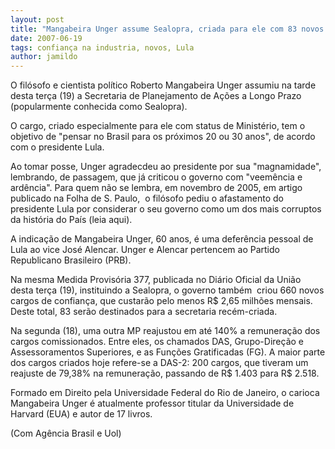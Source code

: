 ```yaml
---
layout: post
title: "Mangabeira Unger assume Sealopra, criada para ele com 83 novos cargos de confiança"
date: 2007-06-19
tags: confiança na industria, novos, Lula
author: jamildo
---
```

O fil&oacute;sofo e cientista pol&iacute;tico Roberto Mangabeira Unger assumiu na tarde desta ter&ccedil;a (19)&nbsp;a Secretaria de Planejamento de A&ccedil;&otilde;es a Longo Prazo (popularmente conhecida como Sealopra).

O cargo, criado especialmente para ele com status de Minist&eacute;rio, tem o objetivo de&nbsp;"pensar no Brasil para os pr&oacute;ximos 20 ou 30 anos", de acordo com o presidente Lula. 



Ao tomar posse, Unger agradecdeu ao presidente por sua "magnamidade", lembrando, de passagem, que j&aacute; criticou o governo&nbsp;com "veem&ecirc;ncia e ard&ecirc;ncia". Para quem n&atilde;o se lembra, em novembro de 2005, em artigo publicado na Folha de S. Paulo,&nbsp; o fil&oacute;sofo pediu o afastamento do presidente Lula por considerar o seu governo como um dos mais corruptos da hist&oacute;ria do Pa&iacute;s (leia aqui).

A indica&ccedil;&atilde;o de Mangabeira Unger, 60 anos,&nbsp;&eacute; uma defer&ecirc;ncia pessoal de Lula ao vice Jos&eacute; Alencar.&nbsp;Unger e Alencar pertencem ao&nbsp;Partido Republicano Brasileiro (PRB).&nbsp;&nbsp;



Na mesma Medida Provis&oacute;ria 377, publicada no Di&aacute;rio Oficial da Uni&atilde;o desta ter&ccedil;a (19),&nbsp;instituindo a Sealopra, o governo tamb&eacute;m &nbsp;criou&nbsp;660 novos cargos de confian&ccedil;a, que custar&atilde;o pelo menos R$ 2,65 milh&otilde;es mensais. Deste total,&nbsp;83 ser&atilde;o destinados para a secretaria rec&eacute;m-criada.

Na segunda (18), uma outra MP reajustou em at&eacute; 140% a remunera&ccedil;&atilde;o dos cargos comissionados. Entre eles, os chamados DAS, Grupo-Dire&ccedil;&atilde;o e Assessoramentos Superiores, e as Fun&ccedil;&otilde;es Gratificadas (FG). A maior parte dos cargos criados hoje refere-se a DAS-2: 200 cargos, que tiveram um reajuste de 79,38% na remunera&ccedil;&atilde;o, passando de R$ 1.403 para R$ 2.518. 



Formado em Direito pela Universidade Federal do Rio de Janeiro, o carioca Mangabeira Unger &eacute; atualmente professor titular da Universidade de Harvard (EUA) e&nbsp;autor de 17 livros.

(Com Ag&ecirc;ncia Brasil e Uol)